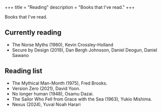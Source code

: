 +++
title = "Reading"
description = "Books that I've read."
+++

Books that I've read.

## Currently reading

- The Norse Myths (1980), Kevin Crossley-Holland
- Secure by Design (2019), Dan Bergh Johnsson, Daniel Deogun, Daniel Sawano

## Reading list

- The Mythical Man-Month (1975), Fred Brooks.
- Version Zero (2021), David Yoon.
- No longer human (1948), Osamu Dazai.
- The Sailor Who Fell from Grace with the Sea (1963), Yukio Mishima.
- Nexus (2024), Yuval Noah Harari
